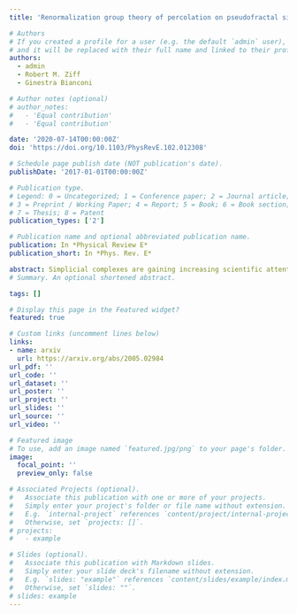 ```yaml
---
title: 'Renormalization group theory of percolation on pseudofractal simplicial and cell complexes'

# Authors
# If you created a profile for a user (e.g. the default `admin` user), write the username (folder name) here
# and it will be replaced with their full name and linked to their profile.
authors:
  - admin
  - Robert M. Ziff
  - Ginestra Bianconi

# Author notes (optional)
# author_notes:
#   - 'Equal contribution'
#   - 'Equal contribution'

date: '2020-07-14T00:00:00Z'
doi: 'https://doi.org/10.1103/PhysRevE.102.012308'

# Schedule page publish date (NOT publication's date).
publishDate: '2017-01-01T00:00:00Z'

# Publication type.
# Legend: 0 = Uncategorized; 1 = Conference paper; 2 = Journal article;
# 3 = Preprint / Working Paper; 4 = Report; 5 = Book; 6 = Book section;
# 7 = Thesis; 8 = Patent
publication_types: ['2']

# Publication name and optional abbreviated publication name.
publication: In *Physical Review E*
publication_short: In *Phys. Rev. E*

abstract: Simplicial complexes are gaining increasing scientific attention as they are generalized network structures that can represent the many-body interactions existing in complex systems raging from the brain to high-order social networks. Simplicial complexes are formed by simplicies, such as nodes, links, triangles and so on. Cell complexes further extend these generalized network structures as they are formed by regular polytopes such as squares, pentagons etc. Pseudo-fractal simplicial and cell complexes are a major example of generalized network structures and they can be obtained by gluing 2-dimensional m-polygons (m=2 triangles, m=4 squares, m=5 pentagons, etc.) along their links according to a simple iterative rule. Here we investigate the interplay between the topology of pseudo-fractal simplicial and cell complexes and their dynamics by characterizing the critical properties of link percolation defined on these structures. By using the renormalization group we show that the pseudo-fractal simplicial and cell complexes have a continuous percolation threshold at pc=0. When the pseudo-fractal structure is formed by polygons of the same size m, the transition is characterized by an exponential suppression of the order parameter P∞ that depends on the number of sides m of the polygons forming the pseudo-fractal cell complex, i.e., P∝pexp(−α/pm−2). Here these results are also generalized to random pseudo-fractal cell-complexes formed by polygons of different number of sides m.
# Summary. An optional shortened abstract.

tags: []

# Display this page in the Featured widget?
featured: true

# Custom links (uncomment lines below)
links:
- name: arxiv
  url: https://arxiv.org/abs/2005.02984
url_pdf: ''
url_code: ''
url_dataset: ''
url_poster: ''
url_project: ''
url_slides: ''
url_source: ''
url_video: ''

# Featured image
# To use, add an image named `featured.jpg/png` to your page's folder.
image:
  focal_point: ''
  preview_only: false

# Associated Projects (optional).
#   Associate this publication with one or more of your projects.
#   Simply enter your project's folder or file name without extension.
#   E.g. `internal-project` references `content/project/internal-project/index.md`.
#   Otherwise, set `projects: []`.
# projects:
#   - example

# Slides (optional).
#   Associate this publication with Markdown slides.
#   Simply enter your slide deck's filename without extension.
#   E.g. `slides: "example"` references `content/slides/example/index.md`.
#   Otherwise, set `slides: ""`.
# slides: example
---
```

<!-- 
{{% callout note %}}
Click the _Cite_ button above to demo the feature to enable visitors to import publication metadata into their reference management software.
{{% /callout %}}

{{% callout note %}}
Create your slides in Markdown - click the _Slides_ button to check out the example.
{{% /callout %}}

Supplementary notes can be added here, including [code, math, and images](https://wowchemy.com/docs/writing-markdown-latex/). -->
